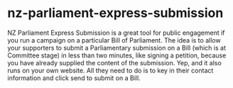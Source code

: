 # nz-parliament-express-submission
NZ Parliament Express Submission is a great tool for public engagement if you run a campaign on a particular Bill of Parliament. The idea is to allow your supporters to submit a Parliamentary submission on a Bill (which is at Committee stage) in less than two minutes, like signing a petition, because you have already supplied the content of the submission. Yep, and it also runs on your own website. All they need to do is to key in their contact information and click send to submit on a Bill.
